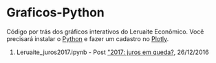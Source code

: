 # Graficos-Python

Código por trás dos gráficos interativos do Leruaite Econômico. Você precisará instalar o [Python](http://lectures.quantecon.org/py/getting_started.html)
e fazer um cadastro no [Plotly](https://plot.ly/python/getting-started/).

1. Leruaite_juros2017.ipynb - Post ["2017: juros em queda?](http://www.leruaite.com/blog/2017-juros-em-queda), 26/12/2016
